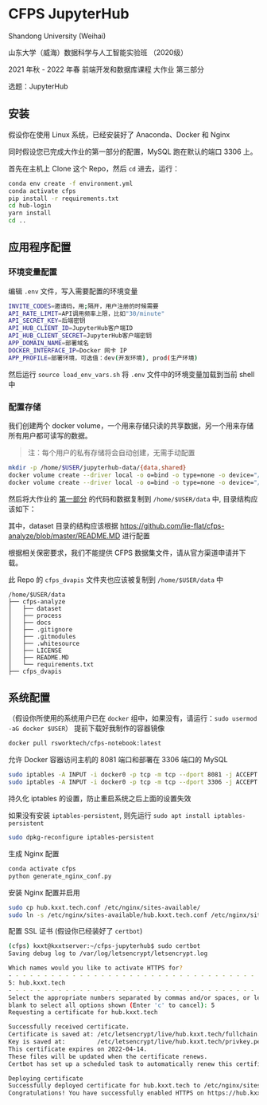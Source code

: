 # CFPS JupyterHub

Shandong University (Weihai)

山东大学（威海）数据科学与人工智能实验班 （2020级） 

2021 年秋 - 2022 年春 前端开发和数据库课程 大作业 第三部分

选题：JupyterHub

## 安装

假设你在使用 Linux 系统，已经安装好了 Anaconda、Docker 和 Nginx

同时假设您已完成大作业的第一部分的配置，MySQL 跑在默认的端口 3306 上。

首先在主机上 Clone 这个 Repo，然后 `cd` 进去，运行：

```bash
conda env create -f environment.yml
conda activate cfps
pip install -r requirements.txt
cd hub-login
yarn install
cd ..
```

## 应用程序配置

### 环境变量配置

编辑 `.env` 文件，写入需要配置的环境变量

```bash
INVITE_CODES=邀请码，用;隔开，用户注册的时候需要
API_RATE_LIMIT=API调用频率上限，比如"30/minute"
API_SECRET_KEY=后端密钥
API_HUB_CLIENT_ID=JupyterHub客户端ID
API_HUB_CLIENT_SECRET=JupyterHub客户端密钥
APP_DOMAIN_NAME=部署域名
DOCKER_INTERFACE_IP=Docker 网卡 IP
APP_PROFILE=部署环境，可选值：dev(开发环境), prod(生产环境)
```

然后运行 `source load_env_vars.sh` 将 `.env` 文件中的环境变量加载到当前 shell 中

### 配置存储

我们创建两个 docker volume，一个用来存储只读的共享数据，另一个用来存储所有用户都可读写的数据。

> 注：每个用户的私有存储将会自动创建，无需手动配置

```bash
mkdir -p /home/$USER/jupyterhub-data/{data,shared}
docker volume create --driver local -o o=bind -o type=none -o device="/home/$USER/jupyterhub-data/data" cfps-common-data
docker volume create --driver local -o o=bind -o type=none -o device="/home/$USER/jupyterhub-data/shared" cfps-team-shared
```

然后将大作业的 [第一部分](https://github.com/lie-flat/cfps-analyze) 的代码和数据复制到 `/home/$USER/data` 中, 目录结构应该如下：

其中，dataset 目录的结构应该根据 https://github.com/lie-flat/cfps-analyze/blob/master/README.MD 进行配置

根据相关保密要求，我们不能提供 CFPS 数据集文件，请从官方渠道申请并下载。

此 Repo 的 `cfps_dvapis` 文件夹也应该被复制到 `/home/$USER/data` 中

```
/home/$USER/data
├── cfps-analyze
│   ├── dataset
│   ├── process
│   ├── docs
│   ├── .gitignore
│   ├── .gitmodules
│   ├── .whitesource
│   ├── LICENSE
│   ├── README.MD
│   └── requirements.txt
├── cfps_dvapis
```


## 系统配置

（假设你所使用的系统用户已在 `docker` 组中，如果没有，请运行：`sudo usermod -aG docker $USER`） 提前下载好我制作的容器镜像

```bash
docker pull rsworktech/cfps-notebook:latest
```

允许 Docker 容器访问主机的 8081 端口和部署在 3306 端口的 MySQL

```bash
sudo iptables -A INPUT -i docker0 -p tcp -m tcp --dport 8081 -j ACCEPT
sudo iptables -A INPUT -i docker0 -p tcp -m tcp --dport 3306 -j ACCEPT
```

持久化 iptables 的设置，防止重启系统之后上面的设置失效

如果没有安装 `iptables-persistent`, 则先运行 `sudo apt install iptables-persistent`

```bash
sudo dpkg-reconfigure iptables-persistent
```

生成 Nginx 配置

```bash
conda activate cfps
python generate_nginx_conf.py
```

安装 Nginx 配置并启用

```bash
sudo cp hub.kxxt.tech.conf /etc/nginx/sites-available/
sudo ln -s /etc/nginx/sites-available/hub.kxxt.tech.conf /etc/nginx/sites-enabled/hub.kxxt.tech.conf
```

配置 SSL 证书 (假设你已经装好了 `certbot`)

```bash
(cfps) kxxt@kxxtserver:~/cfps-jupyterhub$ sudo certbot
Saving debug log to /var/log/letsencrypt/letsencrypt.log

Which names would you like to activate HTTPS for?
- - - - - - - - - - - - - - - - - - - - - - - - - - - - - - - - - - - - - - - -
5: hub.kxxt.tech
- - - - - - - - - - - - - - - - - - - - - - - - - - - - - - - - - - - - - - - -
Select the appropriate numbers separated by commas and/or spaces, or leave input
blank to select all options shown (Enter 'c' to cancel): 5
Requesting a certificate for hub.kxxt.tech

Successfully received certificate.
Certificate is saved at: /etc/letsencrypt/live/hub.kxxt.tech/fullchain.pem
Key is saved at:         /etc/letsencrypt/live/hub.kxxt.tech/privkey.pem
This certificate expires on 2022-04-14.
These files will be updated when the certificate renews.
Certbot has set up a scheduled task to automatically renew this certificate in the background.

Deploying certificate
Successfully deployed certificate for hub.kxxt.tech to /etc/nginx/sites-enabled/hub.kxxt.tech.conf
Congratulations! You have successfully enabled HTTPS on https://hub.kxxt.tech
```


